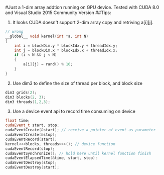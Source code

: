 #Just a 1-dim array addtion running on GPU device.
Tested with CUDA 8.0 and Visual Studio 2015 Community Version
##Tips: 
1. It looks CUDA doesn't support 2-dim array copy and retriving a[i][j].
```cpp
// wrong
__global__ void kernel(int *a, int N)
{
	int i = blockDim.y * blockIdx.y + threadIdx.y;
	int j = blockDim.x * blockIdx.x + threadIdx.x;
	if (i < N && j < N)
	{
		a[i][j] = rand() % 10;
	}
}
```
2. Use dim3 to define the size of thread per block, and block size
```cpp
dim3 grids(2);
dim3 blocks(2, 3);
dim3 threads(1,2,3);
```
3. Use a device event api to record time consuming on device
```cpp
float time;
cudaEvent_t start, stop;
cudaEventCreate(&start); // receive a pointer of event as parameter
cudaEventCreate(&stop);
cudaEventRecord(start);
kernel<<<blocks, threads>>>(); // device function
cudaEventRecord(stop);
cudaEventSynchronize(); // hold here until kernel function finish
cudaEventElapsedTime(&time, start, stop);
cudaEventDestroy(stop);
cudaEventDestroy(start);
```